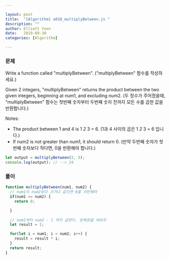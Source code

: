 ```yaml
---

layout: post
title:  "[Algorithm] a010_multiplyBetween.js "
description: ""
author: Elliott Yoon
date:   2019-09-30
categories: [Algorithm] 

---
```


### 문제 

Write a function called "multiplyBetween". ("multiplyBetween" 함수를 작성하세요.)

Given 2 integers, "multiplyBetween" returns the product between the two given integers, beginning at num1, and excluding num2. (두 정수가 주어졌을때, "multiplyBetween" 함수는 첫번째 숫자부터 두번째 숫자 전까지 모든 수를 곱한 값을 반환합니다.)

Notes:

- The product between 1 and 4 is 1 *2* 3 = 6. (1과 4 사이의 곱은 1 *2* 3 = 6 입니다.)
- If num2 is not greater than num1, it should return 0. (만약 두번째 숫자가 첫번째 숫자보다 작다면, 0을 반환해야 합니다.)

```js
let output = multiplyBetween(2, 5);
console.log(output); // --> 24
```





### 풀이

```js
function multiplyBetween(num1, num2) {
  // num1이 num2보다 크거나 같으면 0을 리턴해라
  if(num1 >= num2) {
    return 0;

  }
    
  // num1부터 num2 - 1 까지 곱한다. 반복문을 써보자
  let result = 1;

  for(let i = num1; i < num2; i++) {
    result = result * i;
  }
  return result;
}
```

